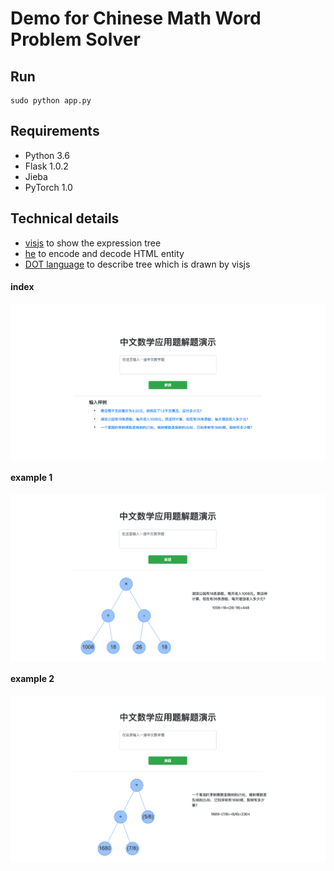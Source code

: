 # Demo for Chinese Math Word Problem Solver

## Run 
```
sudo python app.py
```

## Requirements
- Python 3.6
- Flask 1.0.2
- Jieba
- PyTorch 1.0

## Technical details
- [visjs](http://visjs.org/) to show the expression tree
- [he](https://github.com/mathiasbynens/he) to encode and decode HTML entity
- [DOT language](https://en.wikipedia.org/wiki/DOT_(graph_description_language)) to describe tree which is drawn by visjs 

<h4>index</h4>
<img src="readme/index.png" align="center">

<h4>example 1</h4>
<img src="readme/example_1.png" align="center"> 

<h4>example 2</h4>
<img src="readme/example_2.png" align="center">
